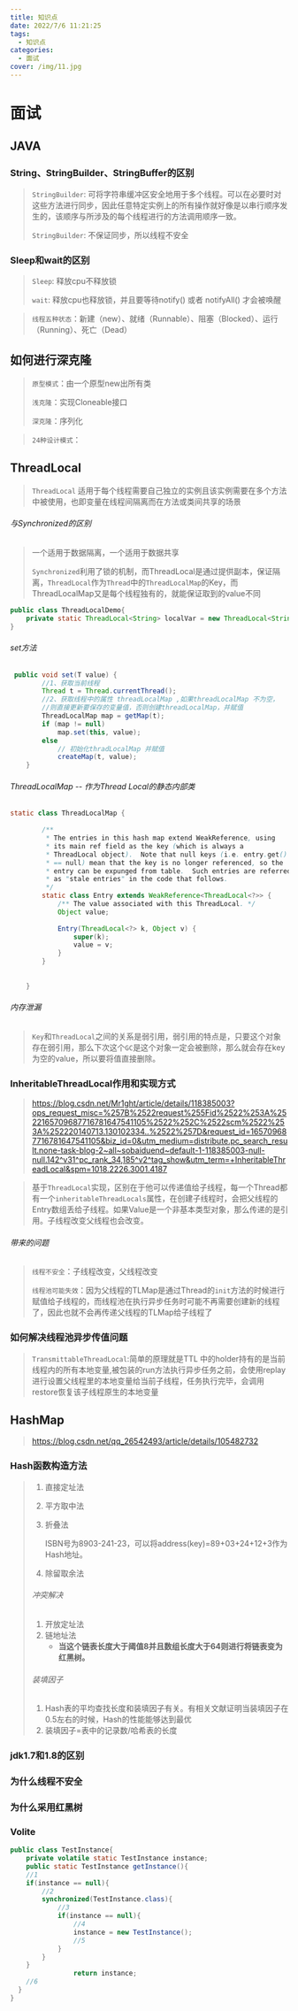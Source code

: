 ```yaml
---
title: 知识点
date: 2022/7/6 11:21:25
tags:
  - 知识点
categories:
  - 面试
cover: /img/11.jpg
---
```




# 面试

## JAVA

### String、StringBuilder、StringBuffer的区别

> `StringBuilder`: 可将字符串缓冲区安全地用于多个线程。可以在必要时对这些方法进行同步，因此任意特定实例上的所有操作就好像是以串行顺序发生的，该顺序与所涉及的每个线程进行的方法调用顺序一致。
>
> `StringBuilder`: 不保证同步，所以线程不安全

### Sleep和wait的区别

> `Sleep`: 释放cpu不释放锁
>
> `wait`: 释放cpu也释放锁，并且要等待notify() 或者 notifyAll() 才会被唤醒

> `线程五种状态`：新建（new）、就绪（Runnable）、阻塞（Blocked）、运行（Running）、死亡（Dead）

## 如何进行深克隆

> `原型模式`：由一个原型new出所有类
>
> `浅克隆`：实现Cloneable接口
>
> `深克隆`：序列化

> `24种设计模式`：

## ThreadLocal

> `ThreadLocal` 适用于每个线程需要自己独立的实例且该实例需要在多个方法中被使用，也即变量在线程间隔离而在方法或类间共享的场景

###### 与Synchronized的区别

> 一个适用于数据隔离，一个适用于数据共享
>
> `Synchronized`利用了锁的机制，而ThreadLocal是通过提供副本，保证隔离，`ThreadLocal`作为`Thread`中的`ThreadLocalMap`的Key，而ThreadLocalMap又是每个线程独有的，就能保证取到的value不同

```java
public class ThreadLocalDemo{
    private static ThreadLocal<String> localVar = new ThreadLocal<String>();
}
```

###### set方法

```java
 public void set(T value) {
        //1、获取当前线程
        Thread t = Thread.currentThread();
        //2、获取线程中的属性 threadLocalMap ,如果threadLocalMap 不为空，
        //则直接更新要保存的变量值，否则创建threadLocalMap，并赋值
        ThreadLocalMap map = getMap(t);
        if (map != null)
            map.set(this, value);
        else
            // 初始化thradLocalMap 并赋值
            createMap(t, value);
    }
```

###### ThreadLocalMap -- 作为Thread Local的静态内部类

```java
static class ThreadLocalMap {
 
        /**
         * The entries in this hash map extend WeakReference, using
         * its main ref field as the key (which is always a
         * ThreadLocal object).  Note that null keys (i.e. entry.get()
         * == null) mean that the key is no longer referenced, so the
         * entry can be expunged from table.  Such entries are referred to
         * as "stale entries" in the code that follows.
         */
        static class Entry extends WeakReference<ThreadLocal<?>> {
            /** The value associated with this ThreadLocal. */
            Object value;
 
            Entry(ThreadLocal<?> k, Object v) {
                super(k);
                value = v;
            }
        }
 
        
    }
```

###### 内存泄漏

> `Key`和`ThreadLocal`之间的关系是弱引用，弱引用的特点是，只要这个对象存在弱引用，那么下次这个`GC`是这个对象一定会被删除，那么就会存在key为空的value，所以要将值直接删除。

### InheritableThreadLocal作用和实现方式

> https://blog.csdn.net/Mr1ght/article/details/118385003?ops_request_misc=%257B%2522request%255Fid%2522%253A%2522165709687716781647541105%2522%252C%2522scm%2522%253A%252220140713.130102334..%2522%257D&request_id=165709687716781647541105&biz_id=0&utm_medium=distribute.pc_search_result.none-task-blog-2~all~sobaiduend~default-1-118385003-null-null.142^v31^pc_rank_34,185^v2^tag_show&utm_term=+InheritableThreadLocal&spm=1018.2226.3001.4187

> 基于`ThreadLocal`实现，区别在于他可以传递值给子线程，每一个Thread都有一个`inheritableThreadLocals`属性，在创建子线程时，会把父线程的Entry数组丢给子线程。如果Value是一个非基本类型对象，那么传递的是引用。子线程改变父线程也会改变。

###### 带来的问题

> `线程不安全`：子线程改变，父线程改变
>
> `线程池可能失效`：因为父线程的TLMap是通过Thread的`init`方法的时候进行赋值给子线程的，而线程池在执行异步任务时可能不再需要创建新的线程了，因此也就不会再传递父线程的TLMap给子线程了

### 如何解决线程池异步传值问题

> `TransmittableThreadLocal`:简单的原理就是TTL 中的holder持有的是当前线程内的所有本地变量,被包装的run方法执行异步任务之前，会使用replay进行设置父线程里的本地变量给当前子线程，任务执行完毕，会调用restore恢复该子线程原生的本地变量

## HashMap

> https://blog.csdn.net/qq_26542493/article/details/105482732

### Hash函数构造方法

> 1. 直接定址法
>
> 2. 平方取中法
>
> 3. 折叠法
>
>    ISBN号为8903-241-23，可以将address(key)=89+03+24+12+3作为Hash地址。
>
> 4. 除留取余法
>
> ###### 冲突解决
>
> 1. 开放定址法
> 2. 链地址法
>    - **当这个链表长度大于阈值8并且数组长度大于64则进行将链表变为红黑树。**
>
> ###### 装填因子
>
> 1. Hash表的平均查找长度和装填因子有关。有相关文献证明当装填因子在0.5左右的时候，Hash的性能能够达到最优
> 2. 装填因子=表中的记录数/哈希表的长度

### jdk1.7和1.8的区别

### 为什么线程不安全

### 为什么采用红黑树

### Volite

```java
public class TestInstance{
    private volatile static TestInstance instance;
    public static TestInstance getInstance(){        
    //1
    if(instance == null){                        		      
        //2
        synchronized(TestInstance.class){        
            //3
            if(instance == null){                
                //4
                instance = new TestInstance();   
                //5
            }
        }
    }
                return instance;                             
    //6
  }
}
```

